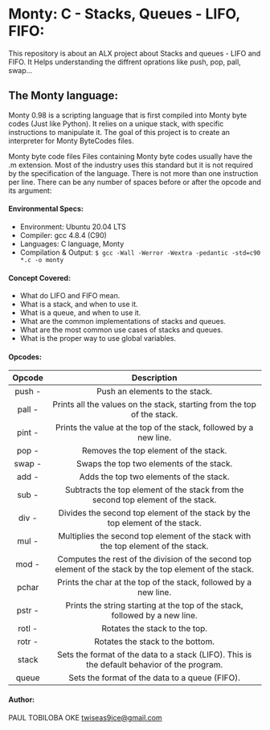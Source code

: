 # Monty: C - Stacks, Queues - LIFO, FIFO:

This repository is about an ALX project about Stacks and queues - LIFO and FIFO. It Helps understanding the diffrent oprations like push, pop, pall, swap...

## The Monty language:

Monty 0.98 is a scripting language that is first compiled into Monty byte codes (Just like Python). It relies on a unique stack, with specific instructions to manipulate it. The goal of this project is to create an interpreter for Monty ByteCodes files.

Monty byte code files
Files containing Monty byte codes usually have the .m extension. Most of the industry uses this standard but it is not required by the specification of the language. There is not more than one instruction per line. There can be any number of spaces before or after the opcode and its argument:

#### Environmental Specs:

- Environment: Ubuntu 20.04 LTS
- Compiler: gcc 4.8.4 (C90)
- Languages: C language, Monty
- Compilation & Output:
  `$ gcc -Wall -Werror -Wextra -pedantic -std=c90 *.c -o monty`

#### Concept Covered:

- What do LIFO and FIFO mean.
- What is a stack, and when to use it.
- What is a queue, and when to use it.
- What are the common implementations of stacks and queues.
- What are the most common use cases of stacks and queues.
- What is the proper way to use global variables.

#### Opcodes:

| Opcode |                                                Description                                                |
| :----: | :-------------------------------------------------------------------------------------------------------: |
| push - |                                      Push an elements to the stack.                                       |
| pall - |                  Prints all the values on the stack, starting from the top of the stack.                  |
| pint - |                     Prints the value at the top of the stack, followed by a new line.                     |
| pop -  |                                   Removes the top element of the stack.                                   |
| swap - |                                 Swaps the top two elements of the stack.                                  |
| add -  |                                  Adds the top two elements of the stack.                                  |
| sub -  |             Subtracts the top element of the stack from the second top element of the stack.              |
| div -  |               Divides the second top element of the stack by the top element of the stack.                |
| mul -  |             Multiplies the second top element of the stack with the top element of the stack.             |
| mod -  | Computes the rest of the division of the second top element of the stack by the top element of the stack. |
| pchar  |                     Prints the char at the top of the stack, followed by a new line.                      |
| pstr - |                Prints the string starting at the top of the stack, followed by a new line.                |
| rotl - |                                       Rotates the stack to the top.                                       |
| rotr - |                                     Rotates the stack to the bottom.                                      |
| stack  |        Sets the format of the data to a stack (LIFO). This is the default behavior of the program.        |
| queue  |                              Sets the format of the data to a queue (FIFO).                               |

#### Author:

PAUL TOBILOBA OKE <twiseas9ice@gmail.com>
